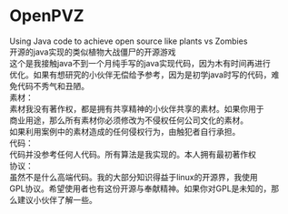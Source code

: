 # OpenPVZ
Using Java code to achieve open source like plants vs Zombies</br>
开源的java实现的类似植物大战僵尸的开源游戏
</br>
这个是我接触java不到一个月纯手写的java实现代码，因为木有时间再进行</br>
优化。如果有想研究的小伙伴无偿给予参考，因为是初学java时写的代码，难
</br>
免代码不秀气和丑陋。</br>
素材：</br>
素材我没有著作权，都是拥有共享精神的小伙伴共享的素材。如果你用于<br>
商业用途，那么所有素材你必须修改为不侵权任何公司文化的素材。</br>
如果利用案例中的素材造成的任何侵权行为，由触犯者自行承担。</br>
代码：</br>
代码并没参考任何人代码。所有算法是我实现的。本人拥有最初著作权</br>
协议：</br>
虽然不是什么高端代码。我的大部分知识得益于linux的开源界，我使用<br>
GPL协议。希望使用者也有这份开源与奉献精神。如果你对GPL是未知的，那</br>么建议小伙伴了解一些。
